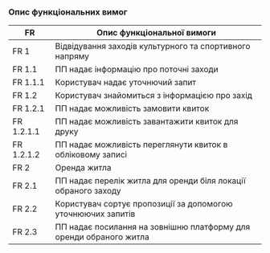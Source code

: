 ### Опис функціональних вимог

| FR         | Опис функціональної вимоги                                         |
|------------|--------------------------------------------------------------------| 
| FR 1       | Відвідування заходів культурного та спортивного напряму            |
| FR 1.1     | ПП надає інформацію про поточні заходи                             |
| FR 1.1.1   | Користувач надає уточнючий запит                                   |
| FR 1.2     | Користувач знайомиться з інформацією про захід                     |  
| FR 1.2.1   | ПП надає можливість замовити квиток                                |
| FR 1.2.1.1 | ПП надає можливість завантажити квиток для друку                   |
| FR 1.2.1.2 | ПП надає можливість переглянути квиток в обліковому записі         | 
| FR 2       | Оренда житла                                                       |  
| FR 2.1     | ПП надає перелік житла для оренди біля локації обраного заходу     |
| FR 2.2     | Користувач сортує пропозиції за допомогою уточнюючих запитів       |
| FR 2.3     | ПП надає посилання на зовнішню платформу для оренди обраного житла |
